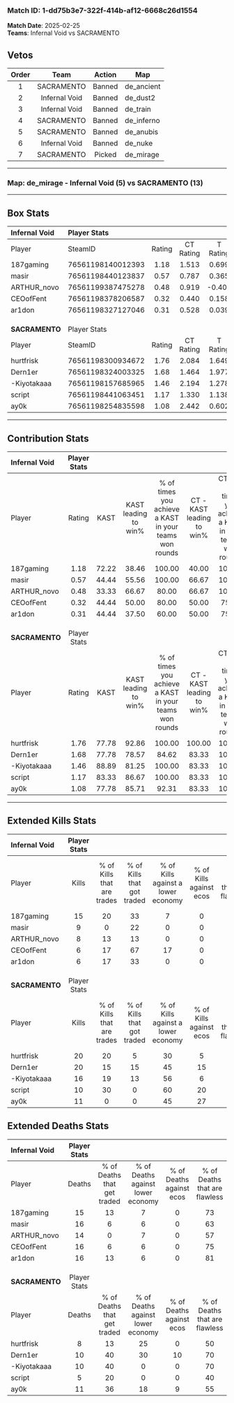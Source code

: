 ### Match ID: 1-dd75b3e7-322f-414b-af12-6668c26d1554  
**Match Date**: 2025-02-25  
**Teams**: Infernal Void vs SACRAMENTO  

## Vetos  

| Order | Team | Action | Map |
| :---: | :--: | :----: | --- |
| 1 | SACRAMENTO | Banned | de_ancient |
| 2 | Infernal Void | Banned | de_dust2 |
| 3 | Infernal Void | Banned | de_train |
| 4 | SACRAMENTO | Banned | de_inferno |
| 5 | SACRAMENTO | Banned | de_anubis |
| 6 | Infernal Void | Banned | de_nuke |
| 7 | SACRAMENTO | Picked | de_mirage |

---  

### **Map**: de_mirage - Infernal Void (5) vs SACRAMENTO (13)  
---  

## Box Stats  

| **Infernal Void** | Player Stats      |        |           |          |       |       |       |         |        |      |     |
| :- | :- | :-: | :-: | :-: | :-: | :-: | :-: | :-: | :-: | :-: | :-: |
| Player            | SteamID           | Rating | CT Rating | T Rating | KAST  |  ADR  | Kills | Assists | Deaths | K/D  | HS% |
| 187gaming         | 76561198140012393 |  1.18  |   1.513   |  0.699   | 72.22 | 91.9  |  15   |    4    |   15   | 1.00 | 46  |
| masir             | 76561198440123837 |  0.57  |   0.787   |  0.365   | 44.44 | 66.8  |   9   |    3    |   16   | 0.56 | 22  |
| ARTHUR_novo       | 76561199387475278 |  0.48  |   0.919   |  -0.401  | 33.33 | 60.4  |   8   |    2    |   14   | 0.57 | 50  |
| CEOofFent         | 76561198378206587 |  0.32  |   0.440   |  0.158   | 44.44 | 36.3  |   6   |    0    |   16   | 0.38 | 50  |
| ar1don            | 76561198327127046 |  0.31  |   0.528   |  0.039   | 44.44 | 29.6  |   6   |    2    |   16   | 0.38 | 33  |
|                   |                   |        |           |          |       |       |       |         |        |      |     |
|                   |                   |        |           |          |       |       |       |         |        |      |     |
|                   |                   |        |           |          |       |       |       |         |        |      |     |
| **SACRAMENTO**    | Player Stats      |        |           |          |       |       |       |         |        |      |     |
| Player            | SteamID           | Rating | CT Rating | T Rating | KAST  |  ADR  | Kills | Assists | Deaths | K/D  | HS% |
| hurtfrisk         | 76561198300934672 |  1.76  |   2.084   |  1.649   | 77.78 | 121.6 |  20   |    4    |   8    | 2.50 | 55  |
| Dern1er           | 76561198324003325 |  1.68  |   1.464   |  1.977   | 77.78 | 118.6 |  20   |    2    |   10   | 2.00 | 60  |
| -Kiyotakaaa       | 76561198157685965 |  1.46  |   2.194   |  1.278   | 88.89 | 84.7  |  16   |    2    |   10   | 1.60 | 75  |
| script            | 76561198441063451 |  1.17  |   1.330   |  1.138   | 83.33 | 49.2  |  10   |    2    |   5    | 2.00 | 50  |
| ay0k              | 76561198254835598 |  1.08  |   2.442   |  0.602   | 77.78 | 67.0  |  11   |    7    |   11   | 1.00 | 81  |
---  

## Contribution Stats  

| **Infernal Void** | Player Stats |       |                      |                                                        |                           |                                                             |                          |                                                            |
| :- | :-: | :-: | :-: | :-: | :-: | :-: | :-: | :-: |
| Player            |    Rating    | KAST  | KAST leading to win% | % of times you achieve a KAST in your teams won rounds | CT - KAST leading to win% | CT - % of times you achieve a KAST in your teams won rounds | T - KAST leading to win% | T - % of times you achieve a KAST in your teams won rounds |
| 187gaming         |     1.18     | 72.22 |        38.46         |                         100.00                         |           40.00           |                           100.00                            |          33.33           |                           100.00                           |
| masir             |     0.57     | 44.44 |        55.56         |                         100.00                         |           66.67           |                           100.00                            |          33.33           |                           100.00                           |
| ARTHUR_novo       |     0.48     | 33.33 |        66.67         |                         80.00                          |           66.67           |                           100.00                            |           0.00           |                            0.00                            |
| CEOofFent         |     0.32     | 44.44 |        50.00         |                         80.00                          |           50.00           |                            75.00                            |          50.00           |                           100.00                           |
| ar1don            |     0.31     | 44.44 |        37.50         |                         60.00                          |           50.00           |                            75.00                            |           0.00           |                            0.00                            |
|                   |              |       |                      |                                                        |                           |                                                             |                          |                                                            |
|                   |              |       |                      |                                                        |                           |                                                             |                          |                                                            |
|                   |              |       |                      |                                                        |                           |                                                             |                          |                                                            |
| **SACRAMENTO**    | Player Stats |       |                      |                                                        |                           |                                                             |                          |                                                            |
| Player            |    Rating    | KAST  | KAST leading to win% | % of times you achieve a KAST in your teams won rounds | CT - KAST leading to win% | CT - % of times you achieve a KAST in your teams won rounds | T - KAST leading to win% | T - % of times you achieve a KAST in your teams won rounds |
| hurtfrisk         |     1.76     | 77.78 |        92.86         |                         100.00                         |          100.00           |                           100.00                            |          88.89           |                           100.00                           |
| Dern1er           |     1.68     | 77.78 |        78.57         |                         84.62                          |           83.33           |                           100.00                            |          75.00           |                           75.00                            |
| -Kiyotakaaa       |     1.46     | 88.89 |        81.25         |                         100.00                         |           83.33           |                           100.00                            |          80.00           |                           100.00                           |
| script            |     1.17     | 83.33 |        86.67         |                         100.00                         |           83.33           |                           100.00                            |          88.89           |                           100.00                           |
| ay0k              |     1.08     | 77.78 |        85.71         |                         92.31                          |           83.33           |                           100.00                            |          87.50           |                           87.50                            |
---  

## Extended Kills Stats  

| **Infernal Void** | Player Stats |                            |                            |                                    |                         |                              |                                 |                                       |                    |           |
| :- | :-: | :-: | :-: | :-: | :-: | :-: | :-: | :-: | :-: | :-: |
| Player            |    Kills     | % of Kills that are trades | % of Kills that got traded | % of Kills against a lower economy | % of Kills against ecos | % of Kills that are flawless | % of Kills that are close duels | % of Kills that are assisted by flash | Pistol Round Kills | AWP Kills |
| 187gaming         |      15      |             20             |             33             |                 7                  |            0            |              67              |                0                |                   7                   |         0          |     3     |
| masir             |      9       |             0              |             22             |                 0                  |            0            |              33              |                0                |                   0                   |         0          |     2     |
| ARTHUR_novo       |      8       |             13             |             13             |                 0                  |            0            |              88              |                0                |                   0                   |         0          |     0     |
| CEOofFent         |      6       |             17             |             67             |                 17                 |            0            |              50              |                0                |                   0                   |         2          |     2     |
| ar1don            |      6       |             17             |             33             |                 0                  |            0            |              50              |                0                |                   0                   |         0          |     0     |
|                   |              |                            |                            |                                    |                         |                              |                                 |                                       |                    |           |
|                   |              |                            |                            |                                    |                         |                              |                                 |                                       |                    |           |
|                   |              |                            |                            |                                    |                         |                              |                                 |                                       |                    |           |
| **SACRAMENTO**    | Player Stats |                            |                            |                                    |                         |                              |                                 |                                       |                    |           |
| Player            |    Kills     | % of Kills that are trades | % of Kills that got traded | % of Kills against a lower economy | % of Kills against ecos | % of Kills that are flawless | % of Kills that are close duels | % of Kills that are assisted by flash | Pistol Round Kills | AWP Kills |
| hurtfrisk         |      20      |             20             |             5              |                 30                 |            5            |              70              |                0                |                   0                   |         0          |     2     |
| Dern1er           |      20      |             15             |             15             |                 45                 |           15            |              70              |                0                |                  10                   |         0          |     2     |
| -Kiyotakaaa       |      16      |             19             |             13             |                 56                 |            6            |              69              |                6                |                   0                   |         0          |     1     |
| script            |      10      |             30             |             0              |                 60                 |           20            |              90              |                0                |                   0                   |         3          |     1     |
| ay0k              |      11      |             0              |             0              |                 45                 |           27            |              55              |                0                |                   0                   |         0          |     4     |
## Extended Deaths Stats  

| **Infernal Void** | Player Stats |                             |                                   |                          |                               |                            |                           |               |
| :- | :-: | :-: | :-: | :-: | :-: | :-: | :-: | :-: |
| Player            |    Deaths    | % of Deaths that get traded | % of Deaths against lower economy | % of Deaths against ecos | % of Deaths that are flawless | % of Deaths that are close | % of Deaths while blinded | Deaths to AWP |
| 187gaming         |      15      |             13              |                 7                 |            0             |              73               |             0              |             0             |       0       |
| masir             |      16      |              6              |                 6                 |            0             |              63               |             0              |             6             |       0       |
| ARTHUR_novo       |      14      |              0              |                 7                 |            0             |              57               |             7              |             0             |       1       |
| CEOofFent         |      16      |              6              |                 6                 |            0             |              75               |             0              |             6             |       0       |
| ar1don            |      16      |             13              |                 6                 |            0             |              81               |             0              |             0             |       2       |
|                   |              |                             |                                   |                          |                               |                            |                           |               |
|                   |              |                             |                                   |                          |                               |                            |                           |               |
|                   |              |                             |                                   |                          |                               |                            |                           |               |
| **SACRAMENTO**    | Player Stats |                             |                                   |                          |                               |                            |                           |               |
| Player            |    Deaths    | % of Deaths that get traded | % of Deaths against lower economy | % of Deaths against ecos | % of Deaths that are flawless | % of Deaths that are close | % of Deaths while blinded | Deaths to AWP |
| hurtfrisk         |      8       |             13              |                25                 |            0             |              50               |             0              |             0             |       1       |
| Dern1er           |      10      |             40              |                30                 |            10            |              70               |             0              |             0             |       1       |
| -Kiyotakaaa       |      10      |             40              |                 0                 |            0             |              70               |             0              |            10             |       0       |
| script            |      5       |             20              |                 0                 |            0             |              40               |             0              |             0             |       0       |
| ay0k              |      11      |             36              |                18                 |            9             |              55               |             0              |             0             |       0       |
